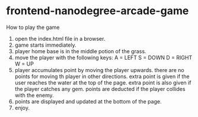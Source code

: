 frontend-nanodegree-arcade-game
===============================

How to play the game
1) open the index.html file in a browser.
2) game starts immediately.
3) player home base is in the middle potion of the grass.
4) move the player with the following keys:
 	A = LEFT
 	S = DOWN
 	D = RIGHT
 	W = UP
5) player accumulates point by moving the player upwards. 
   there are no points for moving th player in other directions.
   extra point is given if the user reaches the water at the top of the page.
   extra point is also given if the player catches any gem.
   points are deducted if the player collides with the enemy.
6) points are displayed and updated at the bottom of the page.
7) enjoy.